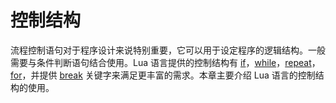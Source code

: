 # 控制结构

流程控制语句对于程序设计来说特别重要，它可以用于设定程序的逻辑结构。一般需要与条件判断语句结合使用。Lua 语言提供的控制结构有 [if](lua/if_else.md)，[while](lua/while.md)，[repeat](lua/repeat.md)，[for](lua/for.md)，并提供 [break](lua/break.md) 关键字来满足更丰富的需求。本章主要介绍 Lua 语言的控制结构的使用。

